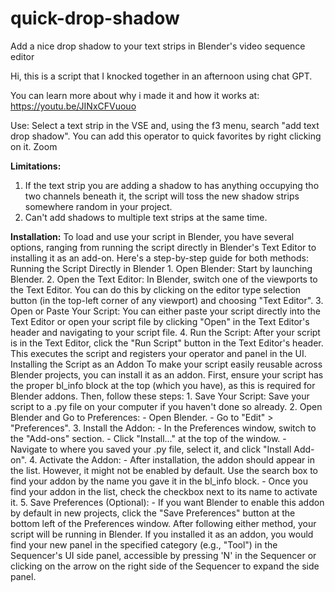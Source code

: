 # quick-drop-shadow
Add a nice drop shadow to your text strips in Blender's video sequence editor

Hi, this is a script that I knocked together in an afternoon using chat GPT.

You can learn more about why i made it and how it works at: https://youtu.be/JINxCFVuouo

Use: Select a text strip in the VSE and, using the f3 menu, search "add text drop shadow". You can add this operator to quick favorites by right clicking on it. Zoom

**Limitations:** 
1. If the text strip you are adding a shadow to has anything occupying tho two channels beneath it, the script will toss the new shadow strips somewhere random in your project.
2. Can't add shadows to multiple text strips at the same time.

**Installation:**
	To load and use your script in Blender, you have several options, ranging from running the script directly in Blender's Text Editor to installing it as an add-on. Here's a step-by-step guide for both methods:
	Running the Script Directly in Blender
		1. Open Blender: Start by launching Blender.
		2. Open the Text Editor: In Blender, switch one of the viewports to the Text Editor. You can do this by clicking on the editor type selection button (in the top-left corner of any viewport) and choosing "Text Editor".
		3. Open or Paste Your Script: You can either paste your script directly into the Text Editor or open your script file by clicking "Open" in the Text Editor's header and navigating to your script file.
		4. Run the Script: After your script is in the Text Editor, click the "Run Script" button in the Text Editor's header. This executes the script and registers your operator and panel in the UI.
	Installing the Script as an Addon
		To make your script easily reusable across Blender projects, you can install it as an addon. First, ensure your script has the proper bl_info block at the top (which you have), as this is required for Blender addons. Then, follow these steps:
		1. Save Your Script: Save your script to a .py file on your computer if you haven't done so already.
		2. Open Blender and Go to Preferences:
			- Open Blender.
			- Go to "Edit" > "Preferences".
		3. Install the Addon:
			- In the Preferences window, switch to the "Add-ons" section.
			- Click "Install..." at the top of the window.
			- Navigate to where you saved your .py file, select it, and click "Install Add-on".
		4. Activate the Addon:
			- After installation, the addon should appear in the list. However, it might not be enabled by default. Use the search box to find your addon by the name you gave it in the bl_info block.
			- Once you find your addon in the list, check the checkbox next to its name to activate it.
		5. Save Preferences (Optional):
			- If you want Blender to enable this addon by default in new projects, click the "Save Preferences" button at the bottom left of the Preferences window.
	After following either method, your script will be running in Blender. If you installed it as an addon, you would find your new panel in the specified category (e.g., "Tool") in the Sequencer's UI side panel, accessible by pressing 'N' in the Sequencer or clicking on the arrow on the right side of the Sequencer to expand the side panel.
